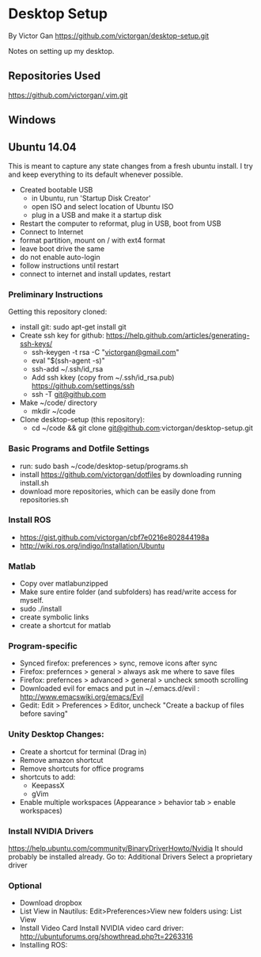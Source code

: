 # Desktop Setup
By Victor Gan
https://github.com/victorgan/desktop-setup.git

Notes on setting up my desktop.


## Repositories Used
https://github.com/victorgan/.vim.git

## Windows

## Ubuntu 14.04

This is meant to capture any state changes from a fresh ubuntu install.
I try and keep everything to its default whenever possible.

- Created bootable USB
    - in Ubuntu, run 'Startup Disk Creator'
    - open ISO and select location of Ubuntu ISO
    - plug in a USB and make it a startup disk
- Restart the computer to reformat, plug in USB, boot from USB
- Connect to Internet
- format partition, mount on / with ext4 format
- leave boot drive the same
- do not enable auto-login
- follow instructions until restart
- connect to internet and install updates, restart

### Preliminary Instructions
Getting this repository cloned:
- install git: sudo apt-get install git
- Create ssh key for github: https://help.github.com/articles/generating-ssh-keys/
  - ssh-keygen -t rsa -C "victorgan@gmail.com"
  - eval "$(ssh-agent -s)"
  - ssh-add ~/.ssh/id_rsa
  - Add ssh kkey (copy from ~/.ssh/id_rsa.pub) https://github.com/settings/ssh
  - ssh -T git@github.com
- Make ~/code/ directory
  - mkdir ~/code
- Clone desktop-setup (this repository): 
  - cd ~/code && git clone git@github.com:victorgan/desktop-setup.git

### Basic Programs and Dotfile Settings
- run: sudo bash ~/code/desktop-setup/programs.sh
- install https://github.com/victorgan/dotfiles by downloading running
  install.sh
- download more repositories, which can be easily done from repositories.sh

### Install ROS
- https://gist.github.com/victorgan/cbf7e0216e802844198a
- http://wiki.ros.org/indigo/Installation/Ubuntu

### Matlab
- Copy over matlabunzipped
- Make sure entire folder (and subfolders) has read/write access for myself.
- sudo ./install
- create symbolic links
- create a shortcut for matlab

### Program-specific
- Synced firefox: preferences > sync, remove icons after sync
- Firefox: prefernces > general > always ask me where to save files
- Firefox: prefernces > advanced > general > uncheck smooth scrolling
- Downloaded evil for emacs and put in ~/.emacs.d/evil : http://www.emacswiki.org/emacs/Evil
- Gedit: Edit > Preferences > Editor, uncheck "Create a backup of files before saving"

### Unity Desktop Changes:
- Create a shortcut for terminal (Drag in)
- Remove amazon shortcut
- Remove shortcuts for office programs
- shortcuts to add:
    - KeepassX
    - gVim
- Enable multiple workspaces (Appearance > behavior tab > enable workspaces)

### Install NVIDIA Drivers
https://help.ubuntu.com/community/BinaryDriverHowto/Nvidia
It should probably be installed already. 
Go to: Additional Drivers 
Select a proprietary driver

### Optional
- Download dropbox
- List View in Nautilus: Edit>Preferences>View new folders using: List View
- Install Video Card
  Install NVIDIA video card driver: http://ubuntuforums.org/showthread.php?t=2263316
- Installing ROS: 

